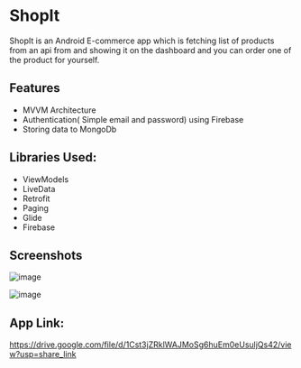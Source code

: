 # ShopIt



ShopIt is an Android E-commerce app which is fetching list of products from an api from 
and showing it on the dashboard and you can order one of the product for yourself.



## Features

- MVVM Architecture
- Authentication( Simple email and password) using Firebase
- Storing data to MongoDb


## Libraries Used: 
- ViewModels
- LiveData
- Retrofit
- Paging
- Glide
- Firebase


## Screenshots 

![image](https://user-images.githubusercontent.com/59535214/220715134-7e233eed-628b-4e1a-9cf0-70cb4eeb0f3d.png)

![image](https://user-images.githubusercontent.com/59535214/220715775-dd8b8398-2490-4685-9500-53a93c7f34c8.png)

## App Link:
https://drive.google.com/file/d/1Cst3jZRklWAJMoSg6huEm0eUsuljQs42/view?usp=share_link


